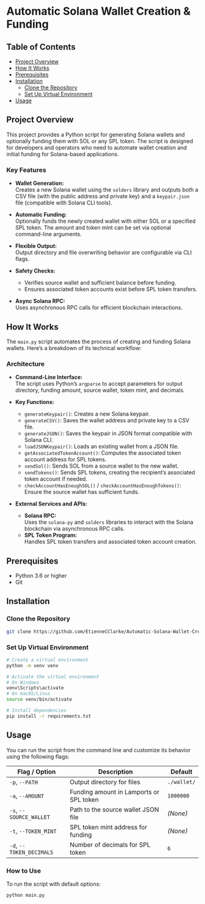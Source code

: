 # Automatic Solana Wallet Creation & Funding

## Table of Contents
- [Project Overview](#project-overview)
- [How It Works](#how-it-works)
- [Prerequisites](#prerequisites)
- [Installation](#installation)
    - [Clone the Repository](#clone-the-repository)
    - [Set Up Virtual Environment](#set-up-virtual-environment)
- [Usage](#usage)

## Project Overview

This project provides a Python script for generating Solana wallets and optionally funding them with SOL or any SPL token. The script is designed for developers and operators who need to automate wallet creation and initial funding for Solana-based applications.

### Key Features

- **Wallet Generation:**  
  Creates a new Solana wallet using the `solders` library and outputs both a CSV file (with the public address and private key) and a `keypair.json` file (compatible with Solana CLI tools).

- **Automatic Funding:**  
  Optionally funds the newly created wallet with either SOL or a specified SPL token. The amount and token mint can be set via optional command-line arguments.

- **Flexible Output:**  
  Output directory and file overwriting behavior are configurable via CLI flags.

- **Safety Checks:**  
  - Verifies source wallet and sufficient balance before funding.
  - Ensures associated token accounts exist before SPL token transfers.

- **Async Solana RPC:**  
  Uses asynchronous RPC calls for efficient blockchain interactions.

## How It Works

The `main.py` script automates the process of creating and funding Solana wallets. Here’s a breakdown of its technical workflow:

### Architecture

- **Command-Line Interface:**  
  The script uses Python’s `argparse` to accept parameters for output directory, funding amount, source wallet, token mint, and decimals.

- **Key Functions:**
  - `generateKeypair()`: Creates a new Solana keypair.
  - `generateCSV()`: Saves the wallet address and private key to a CSV file.
  - `generateJSON()`: Saves the keypair in JSON format compatible with Solana CLI.
  - `loadJSONKeypair()`: Loads an existing wallet from a JSON file.
  - `getAssociatedTokenAccount()`: Computes the associated token account address for SPL tokens.
  - `sendSol()`: Sends SOL from a source wallet to the new wallet.
  - `sendTokens()`: Sends SPL tokens, creating the recipient’s associated token account if needed.
  - `checkAccountHasEnoughSOL()` / `checkAccountHasEnoughTokens()`: Ensure the source wallet has sufficient funds.

- **External Services and APIs:**
  - **Solana RPC:**  
    Uses the `solana-py` and `solders` libraries to interact with the Solana blockchain via asynchronous RPC calls.
  - **SPL Token Program:**  
    Handles SPL token transfers and associated token account creation.

## Prerequisites
- Python 3.6 or higher
- Git

## Installation

### Clone the Repository
```bash
git clone https://github.com/EtienneCClarke/Automatic-Solana-Wallet-Creation-With-Funding.git
```

### Set Up Virtual Environment
```bash
# Create a virtual environment
python -m venv venv

# Activate the virtual environment
# On Windows
venv\Scripts\activate
# On macOS/Linux
source venv/bin/activate

# Install dependencies
pip install -r requirements.txt
```

## Usage

You can run the script from the command line and customize its behavior using the following flags:

| Flag / Option            | Description                                      | Default                |
|--------------------------|--------------------------------------------------|-----------------------|
| `-p`, `--PATH`           | Output directory for files                       | `./wallet/`           |
| `-a`, `--AMOUNT`         | Funding amount in Lamports or SPL token    | `1000000`             |
| `-s`, `--SOURCE_WALLET`  | Path to the source wallet JSON file              | *(None)*              |
| `-t`, `--TOKEN_MINT`     | SPL token mint address for funding               | *(None)*              |
| `-d`, `--TOKEN_DECIMALS` | Number of decimals for SPL token                 | `6`                   |

### How to Use

To run the script with default options:
```bash
python main.py
```
